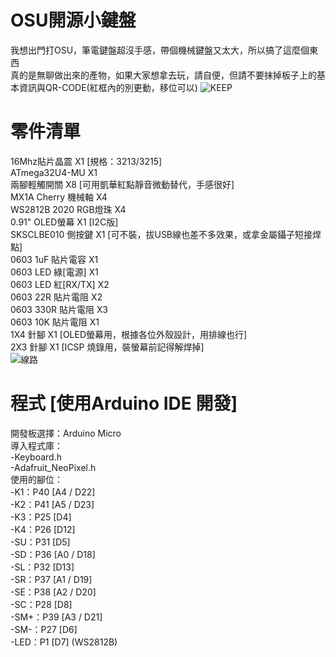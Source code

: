# OSU開源小鍵盤
我想出門打OSU，筆電鍵盤超沒手感，帶個機械鍵盤又太大，所以搞了這麼個東西   
真的是無聊做出來的產物，如果大家想拿去玩，請自便，但請不要抹掉板子上的基本資訊與QR-CODE(紅框內的別更動，移位可以)
![KEEP](https://user-images.githubusercontent.com/53372547/128504728-245516b4-cbd2-469b-8593-93b7aa101d08.jpg)

# 零件清單
16Mhz貼片晶震 X1 [規格：3213/3215]  
ATmega32U4-MU X1  
兩腳輕觸開關 X8 [可用凱華紅點靜音微動替代，手感很好]  
MX1A Cherry 機械軸 X4  
WS2812B 2020 RGB燈珠 X4  
0.91" OLED螢幕 X1 [I2C版]  
SKSCLBE010 側按鍵 X1 [可不裝，拔USB線也差不多效果，或拿金屬鑷子短接焊點]  
0603 1uF 貼片電容 X1  
0603 LED 綠[電源] X1  
0603 LED 紅[RX/TX] X2  
0603 22R 貼片電阻 X2  
0603 330R 貼片電阻 X3  
0603 10K 貼片電阻 X1  
1X4 針腳 X1 [OLED螢幕用，根據各位外殼設計，用排線也行]  
2X3 針腳 X1 [ICSP 燒錄用，裝螢幕前記得解焊掉]  
![線路](https://user-images.githubusercontent.com/53372547/128541721-fea01785-d0ca-4f58-9c3f-9b52de941da3.jpg)

# 程式 [使用Arduino IDE 開發]
開發板選擇：Arduino Micro  
導入程式庫：  
-Keyboard.h  
-Adafruit_NeoPixel.h  
使用的腳位：  
-K1：P40 [A4 / D22]  
-K2：P41 [A5 / D23]  
-K3：P25 [D4]  
-K4：P26 [D12]  
-SU：P31 [D5]  
-SD：P36 [A0 / D18]  
-SL：P32 [D13]  
-SR：P37 [A1 / D19]  
-SE：P38 [A2 / D20]  
-SC：P28 [D8]  
-SM+：P39 [A3 / D21]  
-SM-：P27 [D6]  
-LED：P1 [D7] (WS2812B)  
